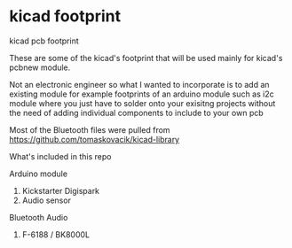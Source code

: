 # kicad footprint
kicad pcb footprint

These are some of the kicad's footprint that will be used mainly for kicad's pcbnew module. 

Not an electronic engineer so what I wanted to incorporate is to add an existing module for example footprints of an arduino module such as i2c module where you just have to solder onto your exisitng projects without the need of adding individual components to include to your own pcb


Most of the Bluetooth files were pulled from https://github.com/tomaskovacik/kicad-library

What's included in this repo

Arduino module
1. Kickstarter Digispark
2. Audio sensor

Bluetooth Audio
1. F-6188 / BK8000L